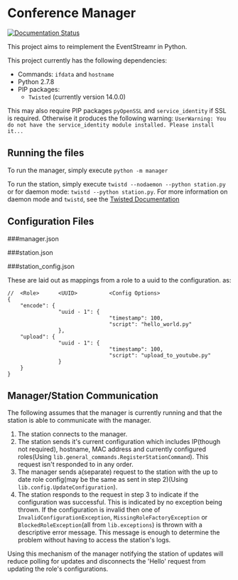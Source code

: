 Conference Manager
================== 

[![Documentation Status](https://readthedocs.org/projects/eventstreamr/badge/?version=latest)](https://readthedocs.org/projects/eventstreamr/?badge=latest)

This project aims to reimplement the EventStreamr in Python.

This project currently has the following dependencies:

 - Commands: `ifdata` and `hostname`
 - Python 2.7.8
 - PIP packages:
   - `Twisted` (currently version 14.0.0)

This may also require PIP packages `pyOpenSSL` and `service_identity` if SSL is required. Otherwise it produces the following warning:
`UserWarning: You do not have the service_identity module installed. Please install it...`



Running the files
-----------------

To run the manager, simply execute `python -m manager`

To run the station, simply execute `twistd --nodaemon --python station.py` or for daemon mode: `twistd --python station.py`.
For more information on daemon mode and `twistd`, see the [Twisted Documentation](http://twistedmatrix.com/documents/current/core/howto/basics.html)

Configuration Files
-------------------

###manager.json

###station.json

###station_config.json

These are laid out as mappings from a role to a uuid to the configuration. as:

    //  <Role>      <UUID>          <Config Options>
    {
        "encode": {
                    "uuid - 1": {
                                    "timestamp": 100,
                                    "script": "hello_world.py"
                    },
        "upload": {
                    "uuid - 1": {
                                    "timestamp": 100,
                                    "script": "upload_to_youtube.py"
                    }
        }
    }


Manager/Station Communication
-----------------------------

The following assumes that the manager is currently running and that the station is able to communicate with the manager.

 1. The station connects to the manager.
 2. The station sends it's current configuration which includes IP(though not required), hostname, MAC address and currently configured roles(Using `lib.general_commands.RegisterStationCommand`). This request isn't responded to in any order.
 3. The manager sends a(separate) request to the station with the up to date role config(may be the same as sent in step 2)(Using `lib.config.UpdateConfiguration`).
 4. The station responds to the request in step 3 to indicate if the configuration was successful. This is indicated by no exception being thrown. If the configuration is invalid then one of `InvalidConfigurationException`, `MissingRoleFactoryException` or `BlockedRoleException`(all from `lib.exceptions`) is thrown with a descriptive error message. This message is enough to determine the problem without having to access the station's logs.

Using this mechanism of the manager notifying the station of updates will reduce polling for updates and disconnects the 'Hello' request from updating the role's configurations.
